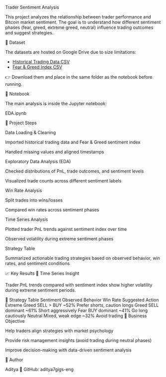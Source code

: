 Trader Sentiment Analysis

This project analyzes the relationship between trader performance and Bitcoin market sentiment.
The goal is to understand how different sentiment phases (fear, greed, extreme greed, neutral) influence trading outcomes and suggest strategies.

📂 Dataset

The datasets are hosted on Google Drive due to size limitations:

- [Historical Trading Data CSV](https://drive.google.com/file/d/1IAfLZwu6rJzyWKgBToqwSmmVYU6VbjVs/view?usp=sharing)  
- [Fear & Greed Index CSV](https://drive.google.com/file/d/1PgQC0tO8XN-wqkNyghWc_-mnrYv_nhSf/view)  


👉 Download them and place in the same folder as the notebook before running.

📒 Notebook

The main analysis is inside the Jupyter notebook:

EDA.ipynb

🔄 Project Steps

Data Loading & Cleaning

Imported historical trading data and Fear & Greed sentiment index

Handled missing values and aligned timestamps

Exploratory Data Analysis (EDA)

Checked distributions of PnL, trade outcomes, and sentiment levels

Visualized trade counts across different sentiment labels

Win Rate Analysis

Split trades into wins/losses

Compared win rates across sentiment phases

Time Series Analysis

Plotted trader PnL trends against sentiment index over time

Observed volatility during extreme sentiment phases

Strategy Table

Summarized actionable trading strategies based on observed behavior, win rates, and sentiment conditions

📈 Key Results
🔹 Time Series Insight

Trader PnL trends compared with sentiment index show higher volatility during extreme sentiment periods.

🔹 Strategy Table
Sentiment	Observed Behavior	Win Rate	Suggested Action
Extreme Greed	SELL > BUY	~52%	Prefer shorts, caution longs
Greed	SELL dominant	~61%	Short aggressively
Fear	BUY dominant	~41%	Go long cautiously
Neutral	Mixed, weak edge	~32%	Avoid trading
🎯 Business Objective

Help traders align strategies with market psychology

Provide risk management insights (avoid trading during neutral phases)

Improve decision-making with data-driven sentiment analysis

👤 Author

Aditya
📌 GitHub: aditya7gigs-eng
